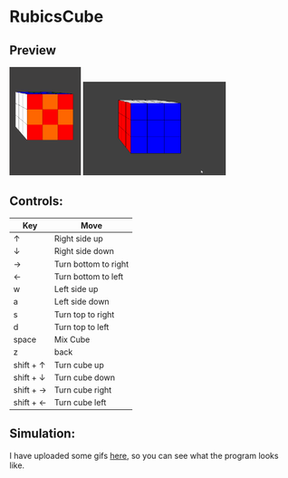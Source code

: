 # RubicsCube

## Preview
<img src="./preview/RubicsCubeSimulation_hochkant.gif"
     alt="solving cube"
     style="width: 25%;" />
<img src="./preview/RubicsCubeSimulation_2.gif"
     alt="simulation"
     style="width: 50%;" />


## Controls:
| Key  | Move |
| ------------- | ------------- |
| ↑  | Right side up  |
| ↓  | Right side down  |
| →  | Turn bottom to right |
| ←  | Turn bottom to left |
| w  | Left side up  |
| a  | Left side down  |
| s  | Turn top to right |
| d  | Turn top to left |
| space | Mix Cube |
| z | back |
| shift + ↑  | Turn cube up  |
| shift + ↓  | Turn cube down  |
| shift + →  | Turn cube right |
| shift + ←  | Turn cube left |

## Simulation:
I have uploaded some gifs [here](https://drive.google.com/folderview?id=1eLA_Ay4mAeNofOeY7l7ZYu2roff85D3Z), so you can see what the program looks like.
